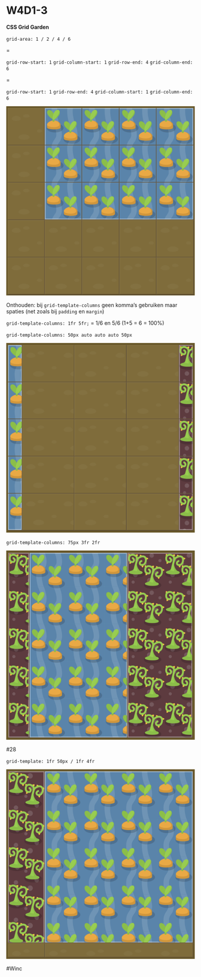 # W4D1-3

**CSS Grid Garden**

`grid-area: 1 / 2 / 4 / 6`

=

`grid-row-start: 1`
`grid-column-start: 1`
`grid-row-end: 4`
`grid-column-end: 6`

=

`grid-row-start: 1`
`grid-row-end: 4`
`grid-column-start: 1`
`grid-column-end: 6`

![](W4D1-3/Screenshot%202020-04-06%20at%2013.54.50.png)

Onthouden: bij `grid-template-columns` geen komma’s gebruiken maar spaties (net zoals bij `padding` en `margin`)

`grid-template-columns: 1fr 5fr;` = 1/6 en 5/6 (1+5 = 6 = 100%)

`grid-template-columns: 50px auto auto auto 50px`

![](W4D1-3/Screenshot%202020-04-06%20at%2014.13.03.png)

`grid-template-columns: 75px 3fr 2fr`

![](W4D1-3/Screenshot%202020-04-06%20at%2014.15.34.png)

#28

`grid-template: 1fr 50px / 1fr 4fr`

![](W4D1-3/Screenshot%202020-04-06%20at%2014.21.09.png)


#Winc